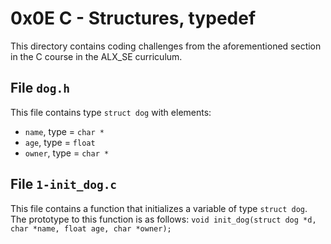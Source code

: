 # 0x0E C - Structures, typedef
This directory contains coding challenges from the aforementioned section in the C course in the ALX_SE curriculum.

## File `dog.h`
This file contains type `struct dog` with elements:
* `name`, type = `char *`
* `age`, type = `float`
* `owner`, type = `char *`

## File `1-init_dog.c`
This file contains a function that initializes a variable of type `struct dog`. The prototype to this function is as follows: `void init_dog(struct dog *d, char *name, float age, char *owner);`


